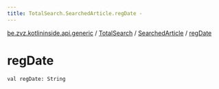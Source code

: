 ```yaml
---
title: TotalSearch.SearchedArticle.regDate - 
---
```


[be.zvz.kotlininside.api.generic](../../index.html) / [TotalSearch](../index.html) / [SearchedArticle](index.html) / [regDate](./reg-date.html)

# regDate

`val regDate: String`